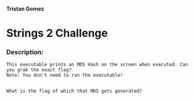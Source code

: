 **Tristan Gomez**

# Strings 2 Challenge

### Description:

```
This executable prints an MD5 Hash on the screen when executed. Can you grab the exact flag?
Note: You don't need to run the executable!


What is the flag of which that MD5 gets generated?
```
